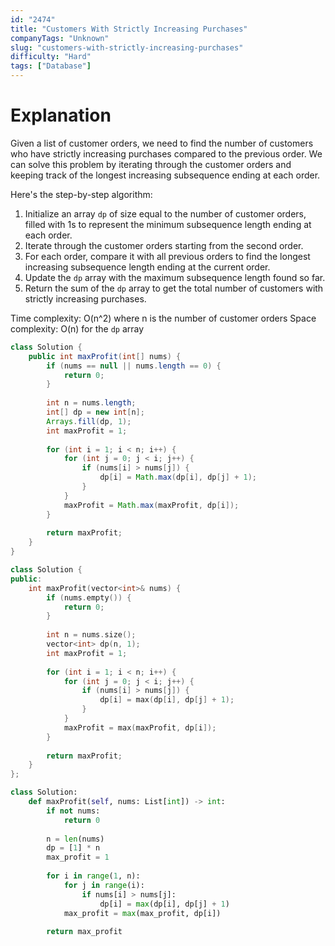 ```yaml
---
id: "2474"
title: "Customers With Strictly Increasing Purchases"
companyTags: "Unknown"
slug: "customers-with-strictly-increasing-purchases"
difficulty: "Hard"
tags: ["Database"]
---
```


# Explanation

Given a list of customer orders, we need to find the number of customers who have strictly increasing purchases compared to the previous order. We can solve this problem by iterating through the customer orders and keeping track of the longest increasing subsequence ending at each order.

Here's the step-by-step algorithm:
1. Initialize an array `dp` of size equal to the number of customer orders, filled with 1s to represent the minimum subsequence length ending at each order.
2. Iterate through the customer orders starting from the second order.
3. For each order, compare it with all previous orders to find the longest increasing subsequence length ending at the current order.
4. Update the `dp` array with the maximum subsequence length found so far.
5. Return the sum of the `dp` array to get the total number of customers with strictly increasing purchases.

Time complexity: O(n^2) where n is the number of customer orders
Space complexity: O(n) for the `dp` array
```java
class Solution {
    public int maxProfit(int[] nums) {
        if (nums == null || nums.length == 0) {
            return 0;
        }
        
        int n = nums.length;
        int[] dp = new int[n];
        Arrays.fill(dp, 1);
        int maxProfit = 1;
        
        for (int i = 1; i < n; i++) {
            for (int j = 0; j < i; j++) {
                if (nums[i] > nums[j]) {
                    dp[i] = Math.max(dp[i], dp[j] + 1);
                }
            }
            maxProfit = Math.max(maxProfit, dp[i]);
        }
        
        return maxProfit;
    }
}
```

```cpp
class Solution {
public:
    int maxProfit(vector<int>& nums) {
        if (nums.empty()) {
            return 0;
        }
        
        int n = nums.size();
        vector<int> dp(n, 1);
        int maxProfit = 1;
        
        for (int i = 1; i < n; i++) {
            for (int j = 0; j < i; j++) {
                if (nums[i] > nums[j]) {
                    dp[i] = max(dp[i], dp[j] + 1);
                }
            }
            maxProfit = max(maxProfit, dp[i]);
        }
        
        return maxProfit;
    }
};
```

```python
class Solution:
    def maxProfit(self, nums: List[int]) -> int:
        if not nums:
            return 0
        
        n = len(nums)
        dp = [1] * n
        max_profit = 1
        
        for i in range(1, n):
            for j in range(i):
                if nums[i] > nums[j]:
                    dp[i] = max(dp[i], dp[j] + 1)
            max_profit = max(max_profit, dp[i])
        
        return max_profit
```